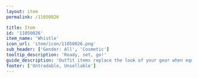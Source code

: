 ```yaml
---
layout: item
permalink: /11050026

title: Item
id: '11050026'
item_name: 'Whistle'
icon_url: 'item/icon/11050026.png'
sub_header: ['Gender: All', 'Cosmetic']
tooltip_description: 'Ready, set, go!'
guide_description: 'Outfit items replace the look of your gear when equipped.'
footer: ['Untradable, Unsellable']
---
```

